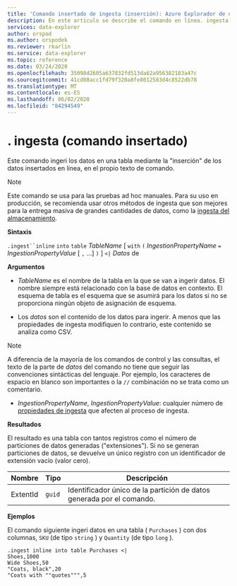 ```yaml
---
title: 'Comando insertado de ingesta (inserción): Azure Explorador de datos'
description: En este artículo se describe el comando en línea. ingesta (inserción).
services: data-explorer
author: orspod
ms.author: orspodek
ms.reviewer: rkarlin
ms.service: data-explorer
ms.topic: reference
ms.date: 03/24/2020
ms.openlocfilehash: 35098d2605a637832fd513da62a956382183a47c
ms.sourcegitcommit: 41cd88acc1fd79f320a8fe8012583d4c8522db78
ms.translationtype: MT
ms.contentlocale: es-ES
ms.lasthandoff: 06/02/2020
ms.locfileid: "84294549"
---
```

# <a name="ingest-inline-command-push"></a>. ingesta (comando insertado)

Este comando ingeri los datos en una tabla mediante la "inserción" de los datos insertados en línea, en el propio texto de comando.

> [!NOTE]
> Este comando se usa para las pruebas ad hoc manuales.
> Para su uso en producción, se recomienda usar otros métodos de ingesta que son mejores para la entrega masiva de grandes cantidades de datos, como la [ingesta del almacenamiento](./ingest-from-storage.md).

**Sintaxis**

`.ingest``inline` `into` `table` *TableName* [ `with` `(` *IngestionPropertyName* `=` *IngestionPropertyValue* [ `,` ...] `)` ] `<|` *Datos* de

**Argumentos**

* *TableName* es el nombre de la tabla en la que se van a ingerir datos.
  El nombre siempre está relacionado con la base de datos en contexto.
  El esquema de tabla es el esquema que se asumirá para los datos si no se proporciona ningún objeto de asignación de esquema.

* Los *datos* son el contenido de los datos para ingerir. A menos que las propiedades de ingesta modifiquen lo contrario, este contenido se analiza como CSV.
 
 > [!NOTE]
 > A diferencia de la mayoría de los comandos de control y las consultas, el texto de la parte de *datos* del comando no tiene que seguir las convenciones sintácticas del lenguaje. Por ejemplo, los caracteres de espacio en blanco son importantes o la `//` combinación no se trata como un comentario.

* *IngestionPropertyName*, *IngestionPropertyValue*: cualquier número de [propiedades de ingesta](../../../ingestion-properties.md) que afecten al proceso de ingesta.

**Resultados**

El resultado es una tabla con tantos registros como el número de particiones de datos generadas ("extensiones").
Si no se generan particiones de datos, se devuelve un único registro con un identificador de extensión vacío (valor cero).

|Nombre       |Tipo      |Descripción                                                               |
|-----------|----------|--------------------------------------------------------------------------|
|ExtentId   |`guid`    |Identificador único de la partición de datos generada por el comando.|

**Ejemplos**

El comando siguiente ingeri datos en una tabla ( `Purchases` ) con dos columnas, `SKU` (de tipo `string` ) y `Quantity` (de tipo `long` ).

```kusto
.ingest inline into table Purchases <|
Shoes,1000
Wide Shoes,50
"Coats, black",20
"Coats with ""quotes""",5
```

<!--
You can generate inline ingests commands using the Kusto.Data client library. 
Compression lets you embed new lines in quoted fields.

    Kusto.Data.Common.CslCommandGenerator.GenerateTableIngestPushCommand(tableName, compressed: true, csvData: csvStream);

-->
